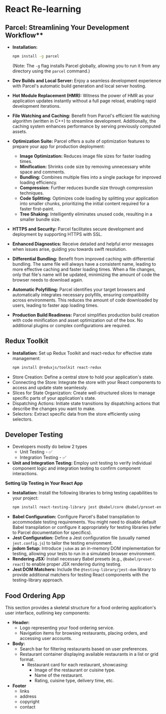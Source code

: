 # React Re-learning

## Parcel: Streamlining Your Development Workflow**

- **Installation:**
    ```bash
    npm install -g parcel
    ```
    (Note: The `-g` flag installs Parcel globally, allowing you to run it from any directory using the `parcel` command.)

- **Dev Builds and Local Server:** Enjoy a seamless development experience with Parcel's automatic build generation and local server hosting.
- **Hot Module Replacement (HMR):** Witness the power of HMR as your application updates instantly without a full page reload, enabling rapid development iterations.
- **File Watching and Caching:** Benefit from Parcel's efficient file watching algorithm (written in C++) to streamline development. Additionally, the caching system enhances performance by serving previously computed assets.
- **Optimization Suite:** Parcel offers a suite of optimization features to prepare your app for production deployment:
    - **Image Optimization:** Reduces image file sizes for faster loading times.
    - **Minification:** Shrinks code size by removing unnecessary white space and comments.
    - **Bundling:** Combines multiple files into a single package for improved loading efficiency.
    - **Compression:** Further reduces bundle size through compression techniques.
    - **Code Splitting:** Optimizes code loading by splitting your application into smaller chunks, prioritizing the initial content required for a faster first-paint.
    - **Tree Shaking:** Intelligently eliminates unused code, resulting in a smaller bundle size.
- **HTTPS and Security:** Parcel facilitates secure development and deployment by supporting HTTPS with SSL.
- **Enhanced Diagnostics:** Receive detailed and helpful error messages when issues arise, guiding you towards swift resolution.
- **Differential Bundling:** Benefit from improved caching with differential bundling. The same file will always have a consistent name, leading to more effective caching and faster loading times. When a file changes, only that file's name will be updated, minimizing the amount of code the browser needs to download again.
- **Automatic Polyfilling:** Parcel identifies your target browsers and automatically integrates necessary polyfills, ensuring compatibility across environments. This reduces the amount of code downloaded by users, leading to faster app loading times.
- **Production Build Readiness:** Parcel simplifies production build creation with code minification and asset optimization out of the box. No additional plugins or complex configurations are required.

## Redux Toolkit

  - **Installation:** Set up Redux Toolkit and react-redux for effective state management:
    ```bash
    npm install @reduxjs/toolkit react-redux
    ```
 - Store Creation: Define a central store to hold your application's state.
 - Connecting the Store: Integrate the store with your React components to access and update state seamlessly.
 - Slices for State Organization: Create well-structured slices to manage specific parts of your application's state.
 - Dispatching Actions: Initiate state transitions by dispatching actions that describe the changes you want to make.
 - Selectors: Extract specific data from the store efficiently using selectors.

## Developer Testing
- Developers mostly do below 2 types
  - Unit Testing - ✅
  - Integration Testing - ✅
- **Unit and Integration Testing:** Employ unit testing to verify individual component logic and integration testing to confirm component interactions.

**Setting Up Testing in Your React App**

- **Installation:** Install the following libraries to bring testing capabilities to your project:
    ```bash
    npm install react-testing-library jest @babel/core @babel/preset-env @babel/preset-react @testing-library/jest-dom jsdom
    ```
- **Babel Configuration:** Configure Parcel's Babel transpilation to accommodate testing requirements. You might need to disable default Babel transpilation or configure it appropriately for testing libraries (refer to Parcel documentation for specifics).
- **Jest Configuration:** Define a Jest configuration file (usually named `jest.config.js`) to tailor the testing environment.
- **jsdom Setup:** Introduce `jsdom` as an in-memory DOM implementation for testing, allowing your tests to run in a simulated browser environment.
- **Rendering JSX:** Install necessary Babel presets (e.g., `@babel/preset-react`) to enable proper JSX rendering during testing.
- **Jest DOM Matchers:** Include the `@testing-library/jest-dom` library to provide additional matchers for testing React components with the testing-library approach.

## Food Ordering App

This section provides a skeletal structure for a food ordering application's user interface, outlining key components:

- **Header:**
    - Logo representing your food ordering service.
    - Navigation items for browsing restaurants, placing orders, and accessing user accounts.
- **Body:**
    - Search bar for filtering restaurants based on user preferences.
    - Restaurant container displaying available restaurants in a list or grid format.
        - Restaurant card for each restaurant, showcasing:
            - Image of the restaurant or cuisine type.
            - Name of the restaurant.
            - Rating, cuisine type, delivery time, etc.
- **Footer**
  - links
  - address
  - copyright
  - contact

